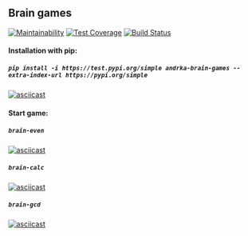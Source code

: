 ## Brain games

[![Maintainability](https://api.codeclimate.com/v1/badges/1515125521eb60b231c8/maintainability)](https://codeclimate.com/github/Andrka/python-project-lvl1/maintainability) [![Test Coverage](https://api.codeclimate.com/v1/badges/1515125521eb60b231c8/test_coverage)](https://codeclimate.com/github/Andrka/python-project-lvl1/test_coverage) [![Build Status](https://travis-ci.org/Andrka/python-project-lvl1.svg?branch=master)](https://travis-ci.org/Andrka/python-project-lvl1)

#### Installation with pip:

##### `pip install -i https://test.pypi.org/simple andrka-brain-games --extra-index-url https://pypi.org/simple`

[![asciicast](https://asciinema.org/a/HTshEDitK0jObUBN4ZeQIgcy5.svg)](https://asciinema.org/a/HTshEDitK0jObUBN4ZeQIgcy5)

#### Start game:

##### `brain-even`
[![asciicast](https://asciinema.org/a/6Drb3cTmI3cxIkHPtx6mr6PMM.svg)](https://asciinema.org/a/6Drb3cTmI3cxIkHPtx6mr6PMM)

##### `brain-calc`
[![asciicast](https://asciinema.org/a/94ac5CFZi20nDbxAoAjAuIuCm.svg)](https://asciinema.org/a/94ac5CFZi20nDbxAoAjAuIuCm)

##### `brain-gcd`
[![asciicast](https://asciinema.org/a/nMVSGjEhD2CWJVMuW9Soc5Epk.svg)](https://asciinema.org/a/nMVSGjEhD2CWJVMuW9Soc5Epk)
